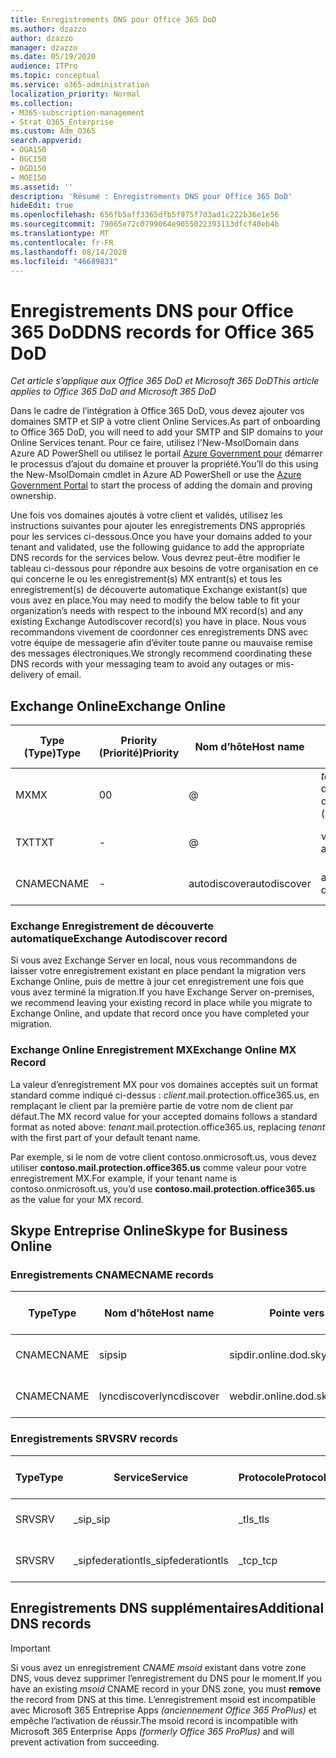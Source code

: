 ```yaml
---
title: Enregistrements DNS pour Office 365 DoD
ms.author: dzazzo
author: dzazzo
manager: dzazzo
ms.date: 05/19/2020
audience: ITPro
ms.topic: conceptual
ms.service: o365-administration
localization_priority: Normal
ms.collection:
- M365-subscription-management
- Strat_O365_Enterprise
ms.custom: Adm_O365
search.appverid:
- OGA150
- OGC150
- OGD150
- MOE150
ms.assetid: ''
description: 'Résumé : Enregistrements DNS pour Office 365 DoD'
hideEdit: true
ms.openlocfilehash: 656fb5aff3365dfb5f975f7d3ad1c222b36e1e56
ms.sourcegitcommit: 79065e72c0799064e9055022393113dfcf40eb4b
ms.translationtype: MT
ms.contentlocale: fr-FR
ms.lasthandoff: 08/14/2020
ms.locfileid: "46689831"
---
```

# <a name="dns-records-for-office-365-dod"></a><span data-ttu-id="4cfae-103">Enregistrements DNS pour Office 365 DoD</span><span class="sxs-lookup"><span data-stu-id="4cfae-103">DNS records for Office 365 DoD</span></span>

<span data-ttu-id="4cfae-104">*Cet article s’applique aux Office 365 DoD et Microsoft 365 DoD*</span><span class="sxs-lookup"><span data-stu-id="4cfae-104">*This article applies to Office 365 DoD and Microsoft 365 DoD*</span></span>

<span data-ttu-id="4cfae-105">Dans le cadre de l’intégration à Office 365 DoD, vous devez ajouter vos domaines SMTP et SIP à votre client Online Services.</span><span class="sxs-lookup"><span data-stu-id="4cfae-105">As part of onboarding to Office 365 DoD, you will need to add your SMTP and SIP domains to your Online Services tenant.</span></span>  <span data-ttu-id="4cfae-106">Pour ce faire, utilisez l'New-MsolDomain dans Azure AD PowerShell ou utilisez le portail [Azure Government pour](https://portal.azure.us) démarrer le processus d’ajout du domaine et prouver la propriété.</span><span class="sxs-lookup"><span data-stu-id="4cfae-106">You’ll do this using the New-MsolDomain cmdlet in Azure AD PowerShell or use the [Azure Government Portal](https://portal.azure.us) to start the process of adding the domain and proving ownership.</span></span>

<span data-ttu-id="4cfae-107">Une fois vos domaines ajoutés à votre client et validés, utilisez les instructions suivantes pour ajouter les enregistrements DNS appropriés pour les services ci-dessous.</span><span class="sxs-lookup"><span data-stu-id="4cfae-107">Once you have your domains added to your tenant and validated, use the following guidance to add the appropriate DNS records for the services below.</span></span>  <span data-ttu-id="4cfae-108">Vous devrez peut-être modifier le tableau ci-dessous pour répondre aux besoins de votre organisation en ce qui concerne le ou les enregistrement(s) MX entrant(s) et tous les enregistrement(s) de découverte automatique Exchange existant(s) que vous avez en place.</span><span class="sxs-lookup"><span data-stu-id="4cfae-108">You may need to modify the below table to fit your organization’s needs with respect to the inbound MX record(s) and any existing Exchange Autodiscover record(s) you have in place.</span></span>  <span data-ttu-id="4cfae-109">Nous vous recommandons vivement de coordonner ces enregistrements DNS avec votre équipe de messagerie afin d’éviter toute panne ou mauvaise remise des messages électroniques.</span><span class="sxs-lookup"><span data-stu-id="4cfae-109">We strongly recommend coordinating these DNS records with your messaging team to avoid any outages or mis-delivery of email.</span></span>

## <a name="exchange-online"></a><span data-ttu-id="4cfae-110">Exchange Online</span><span class="sxs-lookup"><span data-stu-id="4cfae-110">Exchange Online</span></span>

| <span data-ttu-id="4cfae-111">Type (Type)</span><span class="sxs-lookup"><span data-stu-id="4cfae-111">Type</span></span> | <span data-ttu-id="4cfae-112">Priority (Priorité)</span><span class="sxs-lookup"><span data-stu-id="4cfae-112">Priority</span></span> | <span data-ttu-id="4cfae-113">Nom d’hôte</span><span class="sxs-lookup"><span data-stu-id="4cfae-113">Host name</span></span> | <span data-ttu-id="4cfae-114">Pointe vers l’adresse ou la valeur</span><span class="sxs-lookup"><span data-stu-id="4cfae-114">Points to address or value</span></span> | <span data-ttu-id="4cfae-115">Durée de vie</span><span class="sxs-lookup"><span data-stu-id="4cfae-115">TTL</span></span> |
| --- | --- | --- | --- | --- |
| <span data-ttu-id="4cfae-116">MX</span><span class="sxs-lookup"><span data-stu-id="4cfae-116">MX</span></span> | <span data-ttu-id="4cfae-117">0</span><span class="sxs-lookup"><span data-stu-id="4cfae-117">0</span></span> | @ | <span data-ttu-id="4cfae-118">*tenant*.mail.protection.office365.us (voir ci-dessous pour plus d’informations)</span><span class="sxs-lookup"><span data-stu-id="4cfae-118">*tenant*.mail.protection.office365.us (see below for additional details)</span></span> | <span data-ttu-id="4cfae-119">1 Hour</span><span class="sxs-lookup"><span data-stu-id="4cfae-119">1 Hour</span></span> |
| <span data-ttu-id="4cfae-120">TXT</span><span class="sxs-lookup"><span data-stu-id="4cfae-120">TXT</span></span> | - | @ | <span data-ttu-id="4cfae-121">v=spf1 include:spf.protection.office365.us -all</span><span class="sxs-lookup"><span data-stu-id="4cfae-121">v=spf1 include:spf.protection.office365.us -all</span></span> | <span data-ttu-id="4cfae-122">1 heure</span><span class="sxs-lookup"><span data-stu-id="4cfae-122">1 Hour</span></span> |
| <span data-ttu-id="4cfae-123">CNAME</span><span class="sxs-lookup"><span data-stu-id="4cfae-123">CNAME</span></span> | - | <span data-ttu-id="4cfae-124">autodiscover</span><span class="sxs-lookup"><span data-stu-id="4cfae-124">autodiscover</span></span> | <span data-ttu-id="4cfae-125">autodiscover-dod.office365.us</span><span class="sxs-lookup"><span data-stu-id="4cfae-125">autodiscover-dod.office365.us</span></span> | <span data-ttu-id="4cfae-126">1 Hour</span><span class="sxs-lookup"><span data-stu-id="4cfae-126">1 Hour</span></span> |

### <a name="exchange-autodiscover-record"></a><span data-ttu-id="4cfae-127">Exchange Enregistrement de découverte automatique</span><span class="sxs-lookup"><span data-stu-id="4cfae-127">Exchange Autodiscover record</span></span>

<span data-ttu-id="4cfae-128">Si vous avez Exchange Server en local, nous vous recommandons de laisser votre enregistrement existant en place pendant la migration vers Exchange Online, puis de mettre à jour cet enregistrement une fois que vous avez terminé la migration.</span><span class="sxs-lookup"><span data-stu-id="4cfae-128">If you have Exchange Server on-premises, we recommend leaving your existing record in place while you migrate to Exchange Online, and update that record once you have completed your migration.</span></span>

### <a name="exchange-online-mx-record"></a><span data-ttu-id="4cfae-129">Exchange Online Enregistrement MX</span><span class="sxs-lookup"><span data-stu-id="4cfae-129">Exchange Online MX Record</span></span>

<span data-ttu-id="4cfae-130">La valeur d’enregistrement MX pour vos domaines acceptés suit un format standard  comme indiqué ci-dessus : *client*.mail.protection.office365.us, en remplaçant le client par la première partie de votre nom de client par défaut.</span><span class="sxs-lookup"><span data-stu-id="4cfae-130">The MX record value for your accepted domains follows a standard format as noted above: *tenant*.mail.protection.office365.us, replacing *tenant* with the first part of your default tenant name.</span></span>

<span data-ttu-id="4cfae-131">Par exemple, si le nom de votre client contoso.onmicrosoft.us, vous devez utiliser **contoso.mail.protection.office365.us** comme valeur pour votre enregistrement MX.</span><span class="sxs-lookup"><span data-stu-id="4cfae-131">For example, if your tenant name is contoso.onmicrosoft.us, you’d use **contoso.mail.protection.office365.us** as the value for your MX record.</span></span>

## <a name="skype-for-business-online"></a><span data-ttu-id="4cfae-132">Skype Entreprise Online</span><span class="sxs-lookup"><span data-stu-id="4cfae-132">Skype for Business Online</span></span>

### <a name="cname-records"></a><span data-ttu-id="4cfae-133">Enregistrements CNAME</span><span class="sxs-lookup"><span data-stu-id="4cfae-133">CNAME records</span></span>

| <span data-ttu-id="4cfae-134">Type</span><span class="sxs-lookup"><span data-stu-id="4cfae-134">Type</span></span> | <span data-ttu-id="4cfae-135">Nom d’hôte</span><span class="sxs-lookup"><span data-stu-id="4cfae-135">Host name</span></span> | <span data-ttu-id="4cfae-136">Pointe vers l’adresse ou la valeur</span><span class="sxs-lookup"><span data-stu-id="4cfae-136">Points to address or value</span></span> | <span data-ttu-id="4cfae-137">Durée de vie</span><span class="sxs-lookup"><span data-stu-id="4cfae-137">TTL</span></span> |
| --- | --- | --- | --- |
| <span data-ttu-id="4cfae-138">CNAME</span><span class="sxs-lookup"><span data-stu-id="4cfae-138">CNAME</span></span> | <span data-ttu-id="4cfae-139">sip</span><span class="sxs-lookup"><span data-stu-id="4cfae-139">sip</span></span> | <span data-ttu-id="4cfae-140">sipdir.online.dod.skypeforbusiness.us</span><span class="sxs-lookup"><span data-stu-id="4cfae-140">sipdir.online.dod.skypeforbusiness.us</span></span> | <span data-ttu-id="4cfae-141">1 heure</span><span class="sxs-lookup"><span data-stu-id="4cfae-141">1 Hour</span></span> |
| <span data-ttu-id="4cfae-142">CNAME</span><span class="sxs-lookup"><span data-stu-id="4cfae-142">CNAME</span></span> | <span data-ttu-id="4cfae-143">lyncdiscover</span><span class="sxs-lookup"><span data-stu-id="4cfae-143">lyncdiscover</span></span> | <span data-ttu-id="4cfae-144">webdir.online.dod.skypeforbusiness.us</span><span class="sxs-lookup"><span data-stu-id="4cfae-144">webdir.online.dod.skypeforbusiness.us</span></span> | <span data-ttu-id="4cfae-145">1 Hour</span><span class="sxs-lookup"><span data-stu-id="4cfae-145">1 Hour</span></span> | 

### <a name="srv-records"></a><span data-ttu-id="4cfae-146">Enregistrements SRV</span><span class="sxs-lookup"><span data-stu-id="4cfae-146">SRV records</span></span>

| <span data-ttu-id="4cfae-147">Type</span><span class="sxs-lookup"><span data-stu-id="4cfae-147">Type</span></span> | <span data-ttu-id="4cfae-148">Service</span><span class="sxs-lookup"><span data-stu-id="4cfae-148">Service</span></span> | <span data-ttu-id="4cfae-149">Protocole</span><span class="sxs-lookup"><span data-stu-id="4cfae-149">Protocol</span></span> | <span data-ttu-id="4cfae-150">Port</span><span class="sxs-lookup"><span data-stu-id="4cfae-150">Port</span></span> | <span data-ttu-id="4cfae-151">Pondération</span><span class="sxs-lookup"><span data-stu-id="4cfae-151">Weight</span></span> | <span data-ttu-id="4cfae-152">Priorité</span><span class="sxs-lookup"><span data-stu-id="4cfae-152">Priority</span></span> | <span data-ttu-id="4cfae-153">Nom</span><span class="sxs-lookup"><span data-stu-id="4cfae-153">Name</span></span> | <span data-ttu-id="4cfae-154">Target</span><span class="sxs-lookup"><span data-stu-id="4cfae-154">Target</span></span> | <span data-ttu-id="4cfae-155">Durée de vie</span><span class="sxs-lookup"><span data-stu-id="4cfae-155">TTL</span></span> |
| --- | --- | --- | --- | --- | --- | --- | --- | --- |
| <span data-ttu-id="4cfae-156">SRV</span><span class="sxs-lookup"><span data-stu-id="4cfae-156">SRV</span></span> | <span data-ttu-id="4cfae-157">\_sip</span><span class="sxs-lookup"><span data-stu-id="4cfae-157">\_sip</span></span> | <span data-ttu-id="4cfae-158">\_tls</span><span class="sxs-lookup"><span data-stu-id="4cfae-158">\_tls</span></span> | <span data-ttu-id="4cfae-159">443</span><span class="sxs-lookup"><span data-stu-id="4cfae-159">443</span></span> | <span data-ttu-id="4cfae-160">1</span><span class="sxs-lookup"><span data-stu-id="4cfae-160">1</span></span> | <span data-ttu-id="4cfae-161">100</span><span class="sxs-lookup"><span data-stu-id="4cfae-161">100</span></span> | @ | <span data-ttu-id="4cfae-162">sipdir.online.dod.skypeforbusiness.us</span><span class="sxs-lookup"><span data-stu-id="4cfae-162">sipdir.online.dod.skypeforbusiness.us</span></span> | <span data-ttu-id="4cfae-163">1 heure</span><span class="sxs-lookup"><span data-stu-id="4cfae-163">1 Hour</span></span> |
| <span data-ttu-id="4cfae-164">SRV</span><span class="sxs-lookup"><span data-stu-id="4cfae-164">SRV</span></span> | <span data-ttu-id="4cfae-165">\_sipfederationtls</span><span class="sxs-lookup"><span data-stu-id="4cfae-165">\_sipfederationtls</span></span> | <span data-ttu-id="4cfae-166">\_tcp</span><span class="sxs-lookup"><span data-stu-id="4cfae-166">\_tcp</span></span> | <span data-ttu-id="4cfae-167">5061</span><span class="sxs-lookup"><span data-stu-id="4cfae-167">5061</span></span> | <span data-ttu-id="4cfae-168">1</span><span class="sxs-lookup"><span data-stu-id="4cfae-168">1</span></span> | <span data-ttu-id="4cfae-169">100</span><span class="sxs-lookup"><span data-stu-id="4cfae-169">100</span></span> | @ | <span data-ttu-id="4cfae-170">sipfed.online.dod.skypeforbusiness.us</span><span class="sxs-lookup"><span data-stu-id="4cfae-170">sipfed.online.dod.skypeforbusiness.us</span></span> | <span data-ttu-id="4cfae-171">1 Hour</span><span class="sxs-lookup"><span data-stu-id="4cfae-171">1 Hour</span></span> |

## <a name="additional-dns-records"></a><span data-ttu-id="4cfae-172">Enregistrements DNS supplémentaires</span><span class="sxs-lookup"><span data-stu-id="4cfae-172">Additional DNS records</span></span>

> [!IMPORTANT]
> <span data-ttu-id="4cfae-173">Si vous avez un enregistrement *CNAME msoid* existant dans  votre zone DNS, vous devez supprimer l’enregistrement du DNS pour le moment.</span><span class="sxs-lookup"><span data-stu-id="4cfae-173">If you have an existing *msoid* CNAME record in your DNS zone, you must **remove** the record from DNS at this time.</span></span>  <span data-ttu-id="4cfae-174">L’enregistrement msoid est incompatible avec Microsoft 365 Entreprise Apps *(anciennement Office 365 ProPlus)* et empêche l’activation de réussir.</span><span class="sxs-lookup"><span data-stu-id="4cfae-174">The msoid record is incompatible with Microsoft 365 Enterprise Apps *(formerly Office 365 ProPlus)* and will prevent activation from succeeding.</span></span>
